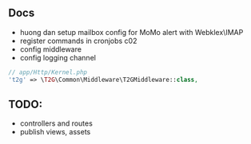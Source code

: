 ## Docs
- huong dan setup mailbox config for MoMo alert with Webklex\IMAP
- register commands in cronjobs c02
- config middleware
- config logging channel
```php
// app/Http/Kernel.php
't2g' => \T2G\Common\Middleware\T2GMiddleware::class,
```


## TODO:
- controllers and routes
- publish views, assets
